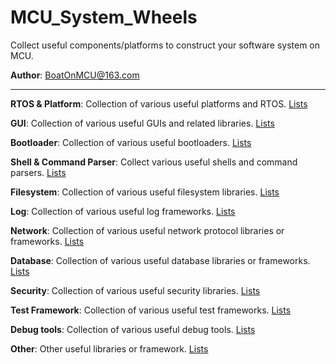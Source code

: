 # MCU_System_Wheels
Collect useful components/platforms to construct your software system on MCU.

**Author**: BoatOnMCU@163.com    

---- 
    
**RTOS & Platform**: Collection of various useful platforms and RTOS.  [Lists](https://github.com/BoatOnMCU/MCU_System_Wheels/blob/main/Platform%20%26%20RTOS.md)   
    
**GUI**: Collection of various useful GUIs and related libraries.  [Lists](https://github.com/BoatOnMCU/MCU_System_Wheels/blob/main/GUI_and_Font.md)   
   
**Bootloader**: Collection of various useful bootloaders.  [Lists](https://github.com/BoatOnMCU/MCU_System_Wheels/blob/main/Bootloader.md)   
   
**Shell & Command Parser**: Collect various useful shells and command parsers.  [Lists](https://github.com/BoatOnMCU/MCU_System_Wheels/blob/main/Shell_And_Cmd_Parse.md)   
   
**Filesystem**: Collection of various useful filesystem libraries.  [Lists](https://github.com/BoatOnMCU/MCU_System_Wheels/blob/main/Filesystem.md)   
    
**Log**: Collection of various useful log frameworks.  [Lists](https://github.com/BoatOnMCU/MCU_System_Wheels/blob/main/Logs.md)   
   
**Network**: Collection of various useful network protocol libraries or frameworks.  [Lists](https://github.com/BoatOnMCU/MCU_System_Wheels/blob/main/Network.md)   
    
**Database**: Collection of various useful database libraries or frameworks.  [Lists](https://github.com/BoatOnMCU/MCU_System_Wheels/blob/main/Database.md)   
   
**Security**:  Collection of various useful security libraries.  [Lists](https://github.com/BoatOnMCU/MCU_System_Wheels/blob/main/Security.md)   
   
**Test Framework**: Collection of various useful test frameworks.  [Lists](https://github.com/BoatOnMCU/MCU_System_Wheels/blob/main/Test_Framework.md)    
    
**Debug tools**: Collection of various useful debug tools.  [Lists](https://github.com/BoatOnMCU/MCU_System_Wheels/blob/main/Debug_tool.md)    
    
**Other**: Other useful libraries or framework.  [Lists](https://github.com/BoatOnMCU/MCU_System_Wheels/blob/main/Others.md)   

